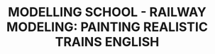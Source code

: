 ---
title: "MODELLING SCHOOL - RAILWAY MODELING: PAINTING REALISTIC TRAINS ENGLISH"
price: "TBA"
desc: "Opis nije dostupan"
img_path: "/assets/img/A.MIG-6250.jpg"
brand: AMMO
available: true
cat: "books"
subcat: "SOLUTION BOOKS - MULTILINGUAL"
subsubcat: "SS"
---